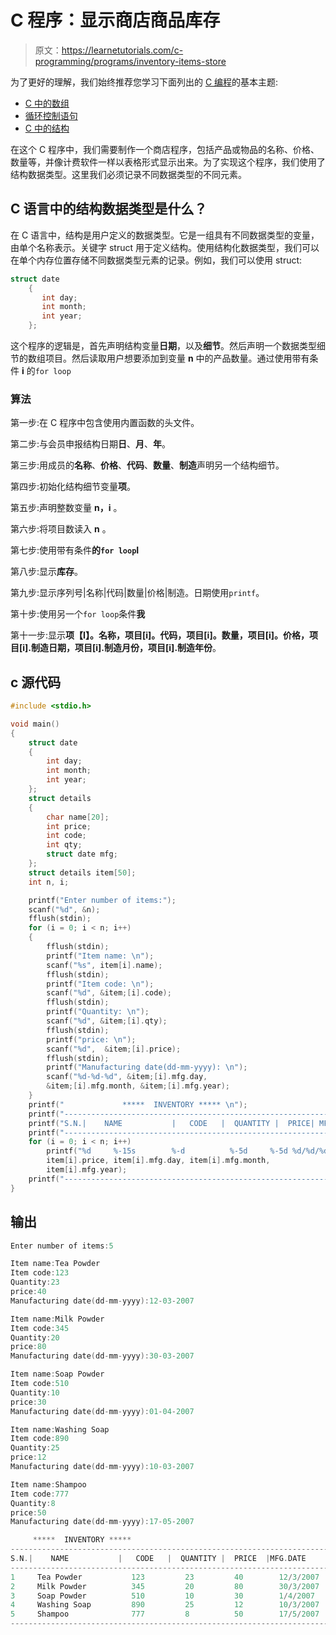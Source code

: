 # C 程序：显示商店商品库存

> 原文：<https://learnetutorials.com/c-programming/programs/inventory-items-store>

为了更好的理解，我们始终推荐您学习下面列出的 [C 编程](../ "C programming")的基本主题:

*   [C 中的数组](../../c-programming/array)
*   [循环控制语句](../../c-programming/loop-control-statements)
*   [C 中的结构](../../c-programming/structures)

在这个 C 程序中，我们需要制作一个商店程序，包括产品或物品的名称、价格、数量等，并像计费软件一样以表格形式显示出来。为了实现这个程序，我们使用了结构数据类型。这里我们必须记录不同数据类型的不同元素。

## C 语言中的结构数据类型是什么？

在 C 语言中，结构是用户定义的数据类型。它是一组具有不同数据类型的变量，由单个名称表示。关键字 struct 用于定义结构。使用结构化数据类型，我们可以在单个内存位置存储不同数据类型元素的记录。例如，我们可以使用 struct:

```c
struct date
    {
       int day;
       int month;
       int year;
    };

```

这个程序的逻辑是，首先声明结构变量**日期**，以及**细节**。然后声明一个数据类型细节的数组项目。然后读取用户想要添加到变量 **n** 中的产品数量。通过使用带有条件 **i** 的`for loop`

### 算法

第一步:在 C 程序中包含使用内置函数的头文件。

第二步:与会员申报结构日期**日**、**月**、**年**。

第三步:用成员的**名称**、**价格**、**代码**、**数量**、**制造**声明另一个结构细节。

第四步:初始化结构细节变量**项**。

第五步:声明整数变量 **n，i** 。

第六步:将项目数读入 **n** 。

第七步:使用带有条件**的`for loop`I**

第八步:显示**库存**。

第九步:显示序列号|名称|代码|数量|价格|制造。日期使用`printf`。

第十步:使用另一个`for loop`条件**我**

第十一步:显示**项【I】。名称，项目[i]。代码，项目[i]。数量，项目[i]。价格，项目[i].制造日期，项目[i].制造月份，项目[i].制造年份**。

## c 源代码

```c
#include <stdio.h>

void main()
{
    struct date
    {
        int day;
        int month;
        int year;
    };
    struct details
    {
        char name[20];
        int price;
        int code;
        int qty;
        struct date mfg;
    };
    struct details item[50];
    int n, i;

    printf("Enter number of items:");
    scanf("%d", &n);
    fflush(stdin);
    for (i = 0; i < n; i++)
    {
        fflush(stdin);
        printf("Item name: \n");
        scanf("%s", item[i].name);
        fflush(stdin);
        printf("Item code: \n");
        scanf("%d", &item;[i].code);
        fflush(stdin);
        printf("Quantity: \n");
        scanf("%d", &item;[i].qty);
        fflush(stdin);
        printf("price: \n");
        scanf("%d",  &item;[i].price);
        fflush(stdin);
        printf("Manufacturing date(dd-mm-yyyy): \n");
        scanf("%d-%d-%d", &item;[i].mfg.day,
        &item;[i].mfg.month, &item;[i].mfg.year);
    }
    printf("             *****  INVENTORY ***** \n");
    printf("------------------------------------------------------------------\n");
    printf("S.N.|    NAME           |   CODE   |  QUANTITY |  PRICE| MFG.DATE \n");
    printf("------------------------------------------------------------------\n");
    for (i = 0; i < n; i++)
        printf("%d     %-15s        %-d          %-5d     %-5d %d/%d/%d \n", i + 1, item[i].name, item[i].code, item[i].qty,
        item[i].price, item[i].mfg.day, item[i].mfg.month,
        item[i].mfg.year);
    printf("------------------------------------------------------------------\n");
}

```

## 输出

```c
Enter number of items:5

Item name:Tea Powder
Item code:123
Quantity:23
price:40
Manufacturing date(dd-mm-yyyy):12-03-2007

Item name:Milk Powder
Item code:345
Quantity:20
price:80
Manufacturing date(dd-mm-yyyy):30-03-2007

Item name:Soap Powder
Item code:510
Quantity:10
price:30
Manufacturing date(dd-mm-yyyy):01-04-2007

Item name:Washing Soap
Item code:890
Quantity:25
price:12
Manufacturing date(dd-mm-yyyy):10-03-2007

Item name:Shampoo
Item code:777
Quantity:8
price:50
Manufacturing date(dd-mm-yyyy):17-05-2007

     *****  INVENTORY *****
------------------------------------------------------------------------
S.N.|    NAME           |   CODE   |  QUANTITY |  PRICE  |MFG.DATE
------------------------------------------------------------------------
1     Tea Powder           123         23         40        12/3/2007
2     Milk Powder          345         20         80        30/3/2007
3     Soap Powder          510         10         30        1/4/2007
4     Washing Soap         890         25         12        10/3/2007
5     Shampoo              777         8          50        17/5/2007
------------------------------------------------------------------------
```
